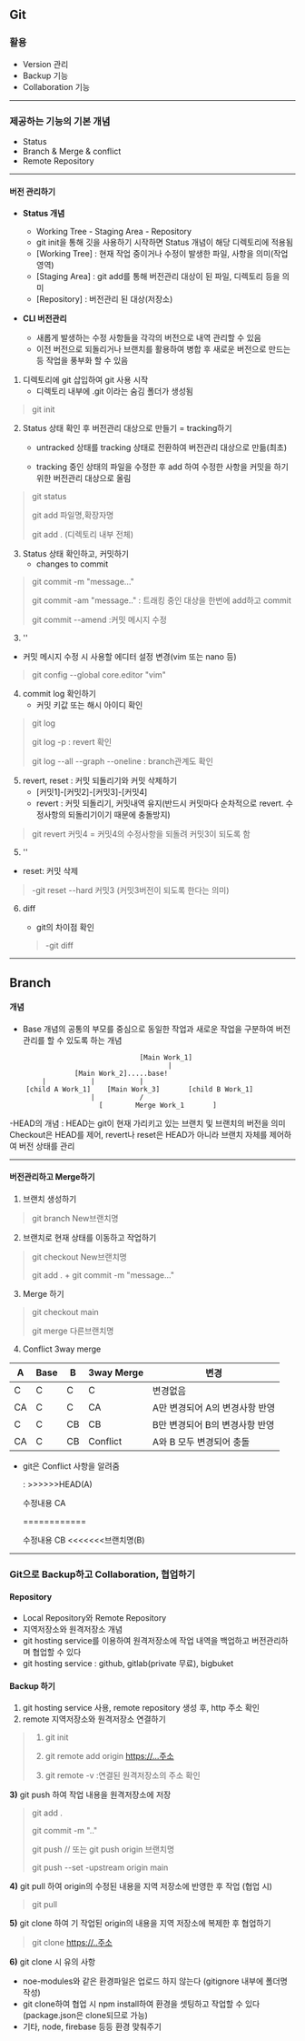 ## Git

### 활용

- Version 관리
- 
  Backup 기능
- Collaboration 기능

---

### 제공하는 기능의 기본 개념

- Status
- Branch & Merge & conflict
- Remote Repository

---

#### 버전 관리하기

- **Status 개념**
  - Working Tree - Staging Area - Repository
  - git init을 통해 깃을 사용하기 시작하면 Status 개념이 해당 디렉토리에 적용됨
  - [Working Tree] : 현재 작업 중이거나 수정이 발생한 파일, 사항을 의미(작업 영역)
  - [Staging Area] : git add를 통해 버전관리 대상이 된 파일, 디렉토리 등을 의미
  - [Repository] : 버전관리 된 대상(저장소)

- **CLI 버전관리**
  - 새롭게 발생하는 수정 사항들을 각각의 버전으로 내역 관리할 수 있음
  - 이전 버전으로 되돌리거나 브랜치를 활용하여 병합 후 새로운 버전으로 만드는 등 작업을 풍부화 할 수 있음

1) 디렉토리에 git 삽입하여 git 사용 시작
   - 디렉토리 내부에 .git 이라는 숨김 폴더가 생성됨

> git init

2. Status 상태 확인 후 버전관리 대상으로 만들기 = tracking하기

   - untracked 상태를 tracking 상태로 전환하여 버전관리 대상으로 만듦(최초)

   - tracking 중인 상태의 파일을 수정한 후 add 하여 수정한 사항을 커밋을 하기 위한 버전관리 대상으로 올림

> git status
>
> git add 파일명,확장자명
>
> git add . (디렉토리 내부 전체)

3. Status 상태 확인하고, 커밋하기
   - changes to commit

> git commit -m "message..."
>
> git commit -am "message.." : 트래킹 중인 대상을 한번에 add하고 commit
>
> git commit --amend :커밋 메시지 수정

3)  ''
   - 커밋 메시지 수정 시 사용할 에디터 설정 변경(vim 또는 nano 등)

> git config --global core.editor "vim"

4. commit log 확인하기
   - 커밋 키값 또는 해시 아이디 확인

> git log
>
> git log -p : revert 확인
>
> git log --all --graph --oneline : branch관계도 확인

5. revert, reset : 커밋 되돌리기와 커밋 삭제하기
   - [커밋1]-[커밋2]-[커밋3]-[커밋4]
   - revert : 커밋 되돌리기, 커밋내역 유지(반드시 커밋마다 순차적으로 revert. 수정사항의 되돌리기이기 때문에 충돌방지)

> git revert 커밋4 = 커밋4의 수정사항을 되돌려 커밋3이 되도록 함

5.  ''
   - reset: 커밋 삭제

> -git reset --hard 커밋3 (커밋3버전이 되도록 한다는 의미)

6. diff

   - git의 차이점 확인

   > -git diff

---

## Branch

#### 개념

- Base 개념의 공통의 부모를 중심으로 동일한 작업과 새로운 작업을 구분하여 버전관리를 할 수 있도록 하는 개념

```
                              	[Main Work_1]					
                                       |				 	
				[Main Work_2].....base!				
		|			|			|		
	[child A Work_1] 	[Main Work_3]    	[child B Work_1]	
					|			/		
				      [        Merge Work_1       ]		
```

-HEAD의 개념 : HEAD는 git이 현재 가리키고 있는 브랜치 및 브랜치의 버전을 의미
Checkout은 HEAD를 제어, revert나 reset은 HEAD가 아니라 브랜치 자체를 제어하여 버전 상태를 관리

---

#### 버전관리하고 Merge하기

1. 브랜치 생성하기

> git branch New브랜치명

2. 브랜치로 현재 상태를 이동하고 작업하기

> git checkout New브랜치명
>
> git add . + git commit -m "message..."

3. Merge 하기

> git checkout main
>
> git merge 다른브랜치명

4. Conflict 3way merge

| A    | Base | B    | 3way Merge | 변경                           |
| ---- | ---- | ---- | ---------- | ------------------------------ |
| C    | C    | C    | C          | 변경없음                       |
| CA   | C    | C    | CA         | A만 변경되어 A의 변경사항 반영 |
| C    | C    | CB   | CB         | B만 변경되어 B의 변경사항 반영 |
| CA   | C    | CB   | Conflict   | A와 B 모두 변경되어 충돌       |

- git은 Conflict 사항을 알려줌

  : >>>>>>HEAD(A)

  수정내용 CA

  ============

  수정내용 CB
  <<<<<<<브랜치명(B)

---

### Git으로 Backup하고 Collaboration, 협업하기

#### Repository

- Local Repository와 Remote Repository
- 지역저장소와 원격저장소 개념
- git hosting service를 이용하여 원격저장소에 작업 내역을 백업하고 버전관리하며 협업할 수 있다
- git hosting service : github, gitlab(private 무료), bigbuket

#### Backup 하기

1. git hosting service 사용, remote repository 생성 후, http 주소 확인
2. remote 지역저장소와 원격저장소 연결하기

> 1. git init
>
> 2. git remote add origin [https://...주소](https://...xn--9l4b19k/)
>
> 3. git remote -v :연결된 원격저장소의 주소 확인

**3)** git push 하여 작업 내용을 원격저장소에 저장

> git add .
>
> git commit -m ".."
>
> git push // 또는 git push origin 브랜치명
>
> git push --set -upstream origin main

**4)** git pull 하여 origin의 수정된 내용을 지역 저장소에 반영한 후 작업 (협업 시)

> git pull

**5)** git clone 하여 기 작업된 origin의 내용을 지역 저장소에 복제한 후 협업하기

> git clone [https://..주소](https://..xn--9l4b19k/)

**6)** git clone 시 유의 사항

- noe-modules와 같은 환경파일은 업로드 하지 않는다 (gitignore 내부에 폴더명 작성)
- git clone하여 협업 시 npm install하여 환경을 셋팅하고 작업할 수 있다 (package.json은 clone되므로 가능)
- 기타, node, firebase 등등 환경 맞춰주기